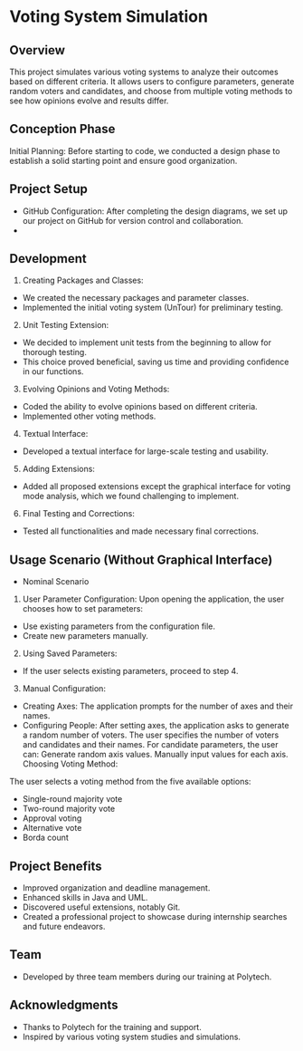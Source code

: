 # Voting System Simulation
## Overview
This project simulates various voting systems to analyze their outcomes based on different criteria. It allows users to configure parameters, generate random voters and candidates, and choose from multiple voting methods to see how opinions evolve and results differ.

## Conception Phase
Initial Planning: Before starting to code, we conducted a design phase to establish a solid starting point and ensure good organization.
## Project Setup
- GitHub Configuration: After completing the design diagrams, we set up our project on GitHub for version control and collaboration.
- 
## Development
1. Creating Packages and Classes:
- We created the necessary packages and parameter classes.
- Implemented the initial voting system (UnTour) for preliminary testing.
2. Unit Testing Extension:
- We decided to implement unit tests from the beginning to allow for thorough testing.
- This choice proved beneficial, saving us time and providing confidence in our functions.
3. Evolving Opinions and Voting Methods:
- Coded the ability to evolve opinions based on different criteria.
- Implemented other voting methods.
4. Textual Interface:
- Developed a textual interface for large-scale testing and usability.
5. Adding Extensions:
- Added all proposed extensions except the graphical interface for voting mode analysis, which we found challenging to implement.
6. Final Testing and Corrections:
- Tested all functionalities and made necessary final corrections.

## Usage Scenario (Without Graphical Interface)
- Nominal Scenario
1. User Parameter Configuration:
Upon opening the application, the user chooses how to set parameters:
  - Use existing parameters from the configuration file.
  - Create new parameters manually.
2. Using Saved Parameters:
- If the user selects existing parameters, proceed to step 4.
3. Manual Configuration:
- Creating Axes:
The application prompts for the number of axes and their names.
- Configuring People:
After setting axes, the application asks to generate a random number of voters.
The user specifies the number of voters and candidates and their names.
For candidate parameters, the user can:
Generate random axis values.
Manually input values for each axis.
Choosing Voting Method:

The user selects a voting method from the five available options:
- Single-round majority vote
- Two-round majority vote
- Approval voting
- Alternative vote
- Borda count
## Project Benefits
- Improved organization and deadline management.
- Enhanced skills in Java and UML.
- Discovered useful extensions, notably Git.
- Created a professional project to showcase during internship searches and future endeavors.

## Team
- Developed by three team members during our training at Polytech.

## Acknowledgments
- Thanks to Polytech for the training and support.
- Inspired by various voting system studies and simulations.

